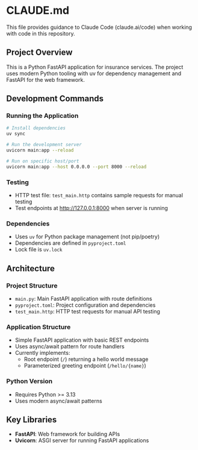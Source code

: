 # CLAUDE.md

This file provides guidance to Claude Code (claude.ai/code) when working with code in this repository.

## Project Overview

This is a Python FastAPI application for insurance services. The project uses modern Python tooling with uv for dependency management and FastAPI for the web framework.

## Development Commands

### Running the Application
```bash
# Install dependencies
uv sync

# Run the development server
uvicorn main:app --reload

# Run on specific host/port
uvicorn main:app --host 0.0.0.0 --port 8000 --reload
```

### Testing
- HTTP test file: `test_main.http` contains sample requests for manual testing
- Test endpoints at http://127.0.0.1:8000 when server is running

### Dependencies
- Uses `uv` for Python package management (not pip/poetry)
- Dependencies are defined in `pyproject.toml`
- Lock file is `uv.lock`

## Architecture

### Project Structure
- `main.py`: Main FastAPI application with route definitions
- `pyproject.toml`: Project configuration and dependencies
- `test_main.http`: HTTP test requests for manual API testing

### Application Structure
- Simple FastAPI application with basic REST endpoints
- Uses async/await pattern for route handlers
- Currently implements:
  - Root endpoint (`/`) returning a hello world message
  - Parameterized greeting endpoint (`/hello/{name}`)

### Python Version
- Requires Python >= 3.13
- Uses modern async/await patterns

## Key Libraries
- **FastAPI**: Web framework for building APIs
- **Uvicorn**: ASGI server for running FastAPI applications